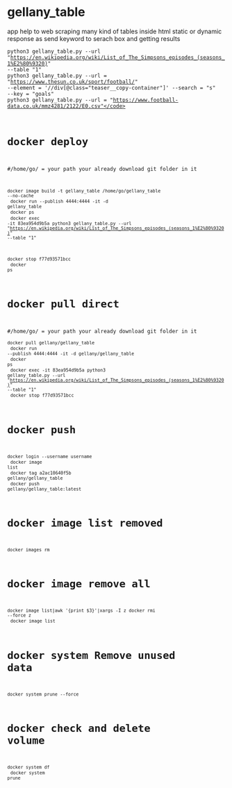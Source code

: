 # gellany_table

app help to web scraping many kind of tables inside html static or dynamic response as send keyword to serach box and getting results 

<code>python3 gellany_table.py --url "https://en.wikipedia.org/wiki/List_of_The_Simpsons_episodes_(seasons_1%E2%80%9320)" --table "1"</code><br>
<code>python3 gellany_table.py --url = "https://www.thesun.co.uk/sport/football/"  --element = '//div[@class="teaser__copy-container"]' --search = "s" --key = "goals" </code><br>
<code>python3 gellany_table.py --url = "https://www.football-data.co.uk/mmz4281/2122/E0.csv"</code><br>

# docker deploy
#/home/go/ = your path your already download git folder in it<br>
  
<code>docker image build -t gellany_table /home/go/gellany_table --no-cache</code><br>
<code>docker run --publish 4444:4444 -it -d gellany_table</code><br>
<code>docker ps</code><br>
<code>docker exec -it 83ea954d9b5a python3 gellany_table.py --url "https://en.wikipedia.org/wiki/List_of_The_Simpsons_episodes_(seasons_1%E2%80%9320)" --table "1"</code><br>



<code>docker stop f77d93571bcc</code><br>
<code>docker ps</code><br>


# docker pull direct
#/home/go/ = your path your already download git folder in it<br>
<code>docker pull gellany/gellany_table</code><br>
<code>docker run --publish 4444:4444 -it -d gellany/gellany_table</code><br>
<code>docker ps</code><br>
<code>docker exec -it 83ea954d9b5a python3 gellany_table.py --url "https://en.wikipedia.org/wiki/List_of_The_Simpsons_episodes_(seasons_1%E2%80%9320)" --table "1"</code><br>
<code>docker stop f77d93571bcc</code><br>


# docker push
<code>docker login --username username</code><br>
<code>docker image list</code><br>
<code>docker tag a2ac10640f5b gellany/gellany_table</code><br>
<code>docker push gellany/gellany_table:latest</code><br>

# docker image list removed
<code>docker images rm </code><br>

# docker image remove all
<code>docker image list|awk '{print $3}'|xargs -I z docker rmi --force z</code><br>
<code>docker image list</code><br>

# docker system Remove unused data
<code>docker system prune --force</code><br>
  
# docker check and delete volume 
<code>docker system df</code><br>
<code>docker system prune</code><br>


